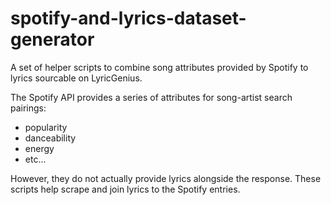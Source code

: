 # spotify-and-lyrics-dataset-generator

A set of helper scripts to combine song attributes provided by Spotify to lyrics sourcable on LyricGenius.

The Spotify API provides a series of attributes for song-artist search pairings:
- popularity
- danceability
- energy
- etc...

However, they do not actually provide lyrics alongside the response. These scripts help scrape and join lyrics to the Spotify entries.

